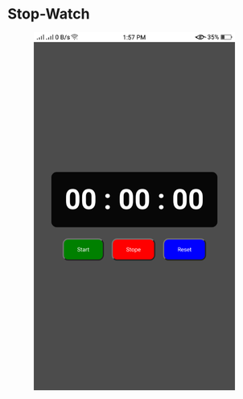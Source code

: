 # Stop-Watch

<p align="center">
  <img src="Screenshot_2023-11-02-13-57-23-96.png" width=400>
</p>
